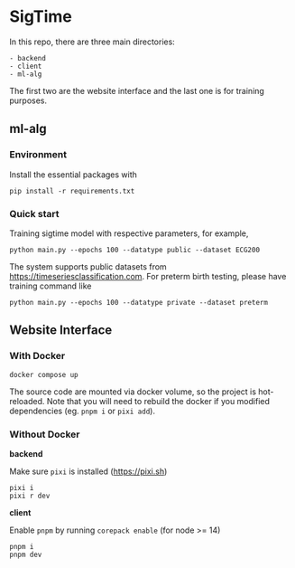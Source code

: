 # SigTime
In this repo, there are three main directories:
```
- backend
- client
- ml-alg
```
The first two are the website interface and the last one is for training purposes. 

## ml-alg
### Environment
Install the essential packages with 
```
pip install -r requirements.txt
```
### Quick start
Training sigtime model with respective parameters, for example, 
```
python main.py --epochs 100 --datatype public --dataset ECG200
```
The system supports public datasets from https://timeseriesclassification.com.
For preterm birth testing, please have training command like 
```
python main.py --epochs 100 --datatype private --dataset preterm
```

## Website Interface
### With Docker

```
docker compose up
```

The source code are mounted via docker volume, so the project is hot-reloaded. Note that you will need to rebuild the docker if you modified dependencies (eg. `pnpm i` or `pixi add`).

### Without Docker
**backend**

Make sure `pixi` is installed (https://pixi.sh)

```
pixi i
pixi r dev
```

**client**

Enable `pnpm` by running `corepack enable` (for node >= 14)

```
pnpm i
pnpm dev
```
